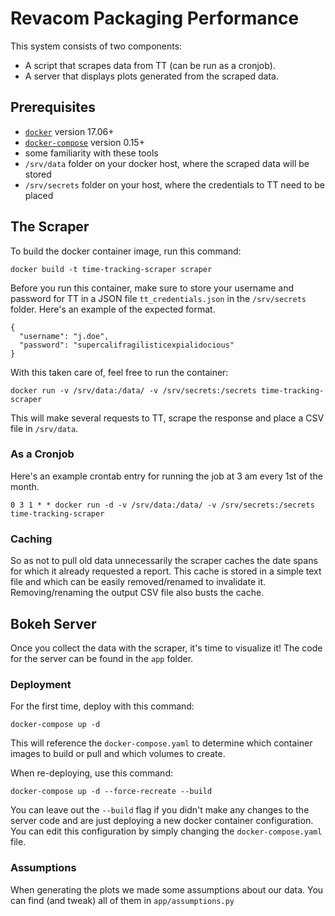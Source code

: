# Revacom Packaging Performance
This system consists of two components:

- A script that scrapes data from TT (can be run as a cronjob).
- A server that displays plots generated from the scraped data.

## Prerequisites

- [`docker`](https://docs.docker.com/engine/installation/) version 17.06+
- [`docker-compose`](https://docs.docker.com/compose/install/) version 0.15+
- some familiarity with these tools
- `/srv/data` folder on your docker host, where the scraped data will be stored
- `/srv/secrets` folder on your host, where the credentials to TT need to be placed


## The Scraper
To build the docker container image, run this command:
```
docker build -t time-tracking-scraper scraper
```
Before you run this container, make sure to store your username and password for TT in a JSON file `tt_credentials.json` in the `/srv/secrets` folder.
Here's an example of the expected format.
```
{
  "username": "j.doe",
  "password": "supercalifragilisticexpialidocious"
}
```
With this taken care of, feel free to run the container:
```
docker run -v /srv/data:/data/ -v /srv/secrets:/secrets time-tracking-scraper
```
This will make several requests to TT, scrape the response and place a CSV file in `/srv/data`.

### As a Cronjob
Here's an example crontab entry for running the job at 3 am every 1st of the month.
```
0 3 1 * * docker run -d -v /srv/data:/data/ -v /srv/secrets:/secrets time-tracking-scraper
```

### Caching
So as not to pull old data unnecessarily the scraper caches the date spans for which it already requested a report.
This cache is stored in a simple text file and which can be easily removed/renamed to invalidate it.
Removing/renaming the output CSV file also busts the cache.


## Bokeh Server
Once you collect the data with the scraper, it's time to visualize it!
The code for the server can be found in the `app` folder.

### Deployment
For the first time, deploy with this command:
```
docker-compose up -d
```
This will reference the `docker-compose.yaml` to determine which container images to build or pull and which volumes to create.

When re-deploying, use this command:
```
docker-compose up -d --force-recreate --build
```
You can leave out the `--build` flag if you didn't make any changes to the server code and are just deploying a new docker container configuration.
You can edit this configuration by simply changing the `docker-compose.yaml` file.

### Assumptions
When generating the plots we made some assumptions about our data.
You can find (and tweak) all of them in `app/assumptions.py`
